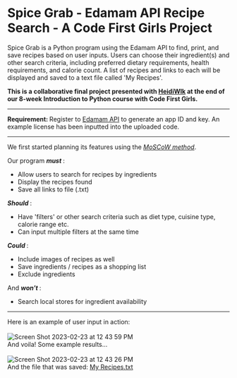 # Spice Grab - Edamam API Recipe Search - A Code First Girls Project

Spice Grab is a Python program using the Edamam API to find, print, and save recipes based on user inputs. Users can choose their ingredient(s) and other search criteria, including preferred dietary requirements, health requirements, and calorie count. A list of recipes and links to each will be displayed and saved to a text file called 'My Recipes'.

<b> This is a collaborative final project presented with [HeidiWlk](https://github.com/HeidiWlk) at the end of our 8-week Introduction to Python course with Code First Girls. </b>

------

<b> Requirement: </b> Register to [Edamam API](https://developer.edamam.com/) to generate an app ID and key. An example license has been inputted into the uploaded code.

------

We first started planning its features using the <i>[MoSCoW method](https://www.productplan.com/glossary/moscow-prioritization/)</i>.


Our program  <i><b> must </b></i>:
* Allow users to search for recipes by ingredients
* Display the recipes found
* Save all links to file (.txt)

<i><b> Should </b></i>:
* Have 'filters' or other search criteria such as diet type, cuisine type, calorie range etc.
* Can input multiple filters at the same time

<i><b> Could </b></i>:
* Include images of recipes as well
* Save ingredients / recipes as a shopping list
* Exclude ingredients

And <i><b> won't </b></i>:
* Search local stores for ingredient availability

------

Here is an example of user input in action: <br /> <br />
![Screen Shot 2023-02-23 at 12 43 59 PM](https://user-images.githubusercontent.com/120015880/220909380-7ed6534a-19f8-49e9-90a5-86906622e47b.png)
<br /> 
And voila! Some example results...<br /><br />
![Screen Shot 2023-02-23 at 12 43 26 PM](https://user-images.githubusercontent.com/120015880/220909461-88f2ce27-3f65-48d2-aee8-c1abbbc2544e.png)
<br />
And the file that was saved: [My Recipes.txt](https://github.com/emililili/spice-grab-recipe-search/files/10813577/My.Recipes.txt)
